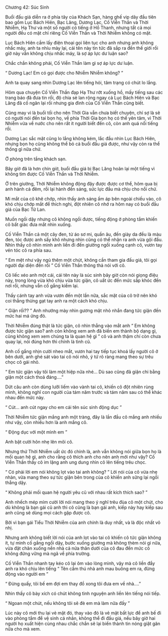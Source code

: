 




Chương 42: Súc Sinh


Buổi đấu giá diễn ra ở phía tây của Khách Sạn, hàng ghế vip dãy đầu tiên bao gồm Lục Bách Hiên, Bạc Lăng, Dương Lạc, Cố Viễn Thần và Thời Nhiễm, Hạ Thư và một số người có tiếng ở Hồ Thanh, nhưng tất cả mọi người đều có mặt chỉ riêng Cố Viễn Thần và Thời Nhiễm không có mặt.

Lục Bách Hiên cầm lấy điện thoại gọi liên tục cho anh nhưng anh không nhấc máy, anh ta nhíu mày lại, cái tên này tin tức đã sắp ra đến thế giới rồi giờ này vẫn không chịu nhấc máy, là sợ áp lực dư luận sao?

Chắc chắn không phải, Cố Viễn Thần làm gì sợ áp lực dư luận.

“ Dương Lạc! Em có gọi được cho Nhiễm Nhiễm không? ”

Anh ta quay sang nhìn Dương Lạc lên tiếng hỏi, tâm trạng có chút lo lắng.

Hôm qua chuyện Cố Viễn Thần đạp Hạ Thư rớt xuống hồ, mấy tiếng sau các trang báo đã đưa tin rồi, độ chia sẻ lan rộng ngay cả Lục Bách Hiên và Bạc Lăng đã cố ngăn lại rồi nhưng gia đình của Cố Viễn Thần cũng biết.

Cũng may vì là buổi tối cho nên Thời Gia vẫn chưa biết chuyện, chỉ sợ là sẽ có người nói đến tai bọn họ, về phía Thời Gia bọn họ có thể yên tâm, vì Thời Nhiễm vừa về nước cho nên rất ít người biết đến cô, còn anh quá nổi tiếng rồi.

Dương Lạc sắc mặt cũng lo lắng không kém, lắc đầu nhìn Lục Bách Hiên, nhưng bọn họ cũng không thể bỏ cả buổi đấu giá được, như vậy còn ra thể thống gì nữa chứ.

Ở phòng trên tầng khách sạn.

Bây giờ đã là hơn chín giờ, buổi đầu giá bị Bạc Lăng hoãn lại một tiếng vì không tìm được Cố Viễn Thần và Thời Nhiễm.

Ở trên giường, Thời Nhiễm không động đậy được được cơ thể, hôm qua bị anh hành cả đêm, rồi lại hành đến sáng, sức lực đầu mà chịu cho nổi chứ.

Mi mắt của cô khẽ chớp, nhìn thấy ánh sáng ấm áp bên ngoài chiếu vào, cô khó chịu chớp mắt để thích nghi, đột nhiên cô nhớ ra hôm nay có buổi đấu giá của Bạc Tử Lan.

Muốn ngồi dậy nhưng cô không ngồi được, tiếng động ở phòng tắm khiến cô bất giác đưa mắt nhìn xuống.

Cố Viễn Thần cả một cây đen, từ áo sơ mi, quần âu, đến giày da đều là màu đen, tóc được anh sấy khô nhưng nhìn cũng có thể nhận ra anh vừa gội đầu. Nhìn thấy cô nhìn mình anh liền đi đến giường ngồi xuống cạnh cô, vươn tay vén tóc cô ra phía sau.

“ Em mệt như vậy ngủ thêm một chút, không cần tham gia đấu giá, tôi gọi người đại diện đến rồi ” Cố Viễn Thần thông thả nói với cô.

Cô liếc xéo anh một cái, cái tên này là súc sinh bây giờ còn nói giọng điệu này, trong lòng vừa khó chịu vừa tức giận, cô uất ức đến mức sắp khóc đến nơi rồi, nhưng vẫn cố gắng kiềm lại.

Thấy cánh tay anh vừa vươn đến một lần nữa, sắc mặt của cô trở nên khó coi thẳng thừng gạt tay anh ra một cách khó chịu.

“ Giận rồi?? ” Anh nhướng mày nhìn gương mặt nhỏ nhắn đang tức giận đến mức hai má ửng đỏ.

Thời Nhiễm đúng thật là tức giận, cô nhìn thẳng vào mắt anh “ Em không được tức giận sao? anh còn không xem anh đã biến em thành bộ dạng gì, cũng không xem xem chúng ta là quan hệ gì ” cô và anh thậm chí còn chưa quay lại, nói đúng hơn thì chính là tình cũ.

Anh cố gắng nhịn cười nheo mắt, vươn hai tay tiếp tục khoá lấy người cô ở bên dưới, anh ghé sát vào tai cô nói nhỏ, ý tứ rõ ràng mang theo sự trêu chọc cô gái nhỏ.

“ Em tức giận vậy tôi làm một hiệp nữa nhé... Dù sao cũng đã giận chi bằng giận một cách thoả đáng....”

Dứt câu anh còn dùng lưỡi liếm vào vành tai cô, khiến cô đột nhiên rùng mình, không nghĩ con người của tám năm trước và tám năm sau có thể khác nhau đến mức này.

“ Cút... anh cút ngay cho em cái tên súc sinh động dục ”

Thời Nhiễm tức giận mắng anh một tràng, đây là lần đầu cô mắng anh nhiều như vậy, còn nhiều hơn là anh mắng cô.

“ Động dục với một mình em ”

Anh bật cười hôn nhẹ lên môi cô.

Nhưng thứ Thời Nhiễm uất ức đó chính là, anh vẫn không nói giữa bọn họ là mối quan hệ gì, anh cho rằng cô thích anh cho nên anh mới như vậy? Cố Viễn Thần thấy cô im lặng anh ung dung nhìn cô lên tiếng trêu chọc.

“ Có phải lời em nói không lọt vào tai anh không? ” Lời nói của cô vừa nhẹ nhàn, vừa mang theo sự tức giận bên trong của cô khiến anh sững lại ngồi thẳng dậy.

“ Không phải mối quan hệ người yêu cũ với nhau rất kích thích sao? ”

Anh nhếch mép mỉm cười lời nói mang theo ý nghĩ trêu đùa cô một chút, cho dù không là bạn gái cũ anh thì cô cũng là bạn gái anh, kiếp này hay kiếp sau anh cũng sẽ dùng mọi cách gặp được cô.

Bởi vì bạn gái Tiểu Thời Nhiễm của anh chính là duy nhất, và là độc nhất vô nhị.

Nhưng anh không biết lời nói của anh lọt vào tai cô khiến cô tức giận không ít, tự mình cố gắng ngồi dậy, bước xuống giường mà không thèm nói gì nữa, vừa đặt chân xuống nền nhà cả nửa thân dưới của cô đau đến mức cô không đứng vững mà ngã về phía trường.

Cố Viễn Thần nhanh tay kéo cô lại ôm vào lòng mình, vậy mà cô liền đẩy anh ra khó chịu lên tiếng “ Tên cầm thú nhà anh mau buông em ra, đừng động vào người em ”

“ Đừng quấy, tôi bế em đợi em thay đồ xong tôi đưa em về nhà....”

Nhìn thấy cô bày xích có chút không tình nguyện anh liền lên tiếng nói tiếp.

“ Ngoan một chút, nếu không tôi sẽ đè em mà làm nữa đấy ”

Lúc này cô mới thu lại vẻ mặt đó, thay vào đó là vẻ mặt bất lực để anh bế đi vào phòng tắm để vệ sinh cá nhân, không thể đi đấu giá, nếu bây giờ hai người họ xuất hiện cùng nhau chắc chắn sẽ lại biến thành tin nóng giật gân nữa cho mà xem.




